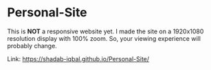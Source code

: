 # Personal-Site

This is **NOT** a responsive website yet. I made the site on a 1920x1080 resolution display with 100% zoom. So, your viewing experience will probably change. 

Link: https://shadab-iqbal.github.io/Personal-Site/
